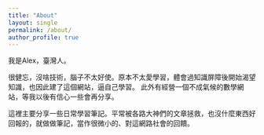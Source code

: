 ```yaml
---
title: "About"
layout: single
permalink: /about/
author_profile: true
---
```

我是Alex，臺灣人。

很健忘，沒啥技術，腦子不太好使。原本不太愛學習，體會過知識屏障後開始渴望知識，也因此建了這個網站，逼自己學習。
此外有經營一個不成氣候的數學網站，等我以後有信心一些會再分享。

這裡主要分享一些日常學習筆記。平常被各路大神們的文章拯救，也沒什麼東西好回報的，就做做筆記，當作很微小的、對這網路社會的回饋。